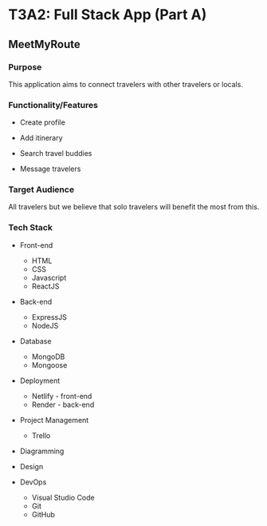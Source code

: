 # T3A2: Full Stack App (Part A)

## MeetMyRoute

### Purpose

This application aims to connect travelers with other travelers or locals.

### Functionality/Features

* Create profile

* Add itinerary

* Search travel buddies

* Message travelers

### Target Audience

All travelers but we believe that solo travelers will benefit the most from this.

### Tech Stack

* Front-end
    * HTML
    * CSS
    * Javascript
    * ReactJS

* Back-end
    * ExpressJS
    * NodeJS

* Database
    * MongoDB
    * Mongoose

* Deployment
    * Netlify - front-end
    * Render - back-end

* Project Management
    * Trello

* Diagramming

* Design

* DevOps
    * Visual Studio Code
    * Git
    * GitHub